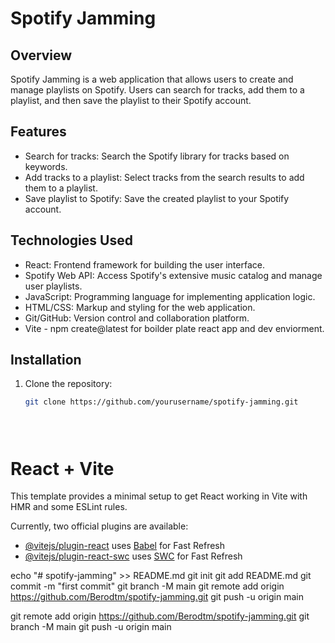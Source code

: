 # Spotify Jamming

## Overview
Spotify Jamming is a web application that allows users to create and manage playlists on Spotify. Users can search for tracks, add them to a playlist, and then save the playlist to their Spotify account.

## Features
- Search for tracks: Search the Spotify library for tracks based on keywords.
- Add tracks to a playlist: Select tracks from the search results to add them to a playlist.
- Save playlist to Spotify: Save the created playlist to your Spotify account.

## Technologies Used
- React: Frontend framework for building the user interface.
- Spotify Web API: Access Spotify's extensive music catalog and manage user playlists.
- JavaScript: Programming language for implementing application logic.
- HTML/CSS: Markup and styling for the web application.
- Git/GitHub: Version control and collaboration platform.
- Vite - npm create@latest for boilder plate react app and dev enviorment. 

## Installation
1. Clone the repository:
   ```bash
   git clone https://github.com/yourusername/spotify-jamming.git





# React + Vite

This template provides a minimal setup to get React working in Vite with HMR and some ESLint rules.

Currently, two official plugins are available:

- [@vitejs/plugin-react](https://github.com/vitejs/vite-plugin-react/blob/main/packages/plugin-react/README.md) uses [Babel](https://babeljs.io/) for Fast Refresh
- [@vitejs/plugin-react-swc](https://github.com/vitejs/vite-plugin-react-swc) uses [SWC](https://swc.rs/) for Fast Refresh


echo "# spotify-jamming" >> README.md
git init
git add README.md
git commit -m "first commit"
git branch -M main
git remote add origin https://github.com/Berodtm/spotify-jamming.git
git push -u origin main

git remote add origin https://github.com/Berodtm/spotify-jamming.git
git branch -M main
git push -u origin main

